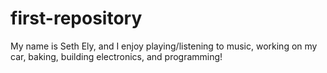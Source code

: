 # first-repository
My name is Seth Ely, and I enjoy playing/listening to music, working on my car, baking, building electronics, and programming!

